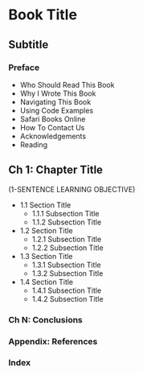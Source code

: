# Book Title

## Subtitle

### Preface

- Who Should Read This Book
- Why I Wrote This Book
- Navigating This Book
- Using Code Examples
- Safari Books Online
- How To Contact Us
- Acknowledgements
- Reading

## Ch 1: Chapter Title

(1-SENTENCE LEARNING OBJECTIVE)

- 1.1 Section Title
	- 1.1.1 Subsection Title
	- 1.1.2 Subsection Title
- 1.2 Section Title
	- 1.2.1 Subsection Title
	- 1.2.2 Subsection Title
- 1.3 Section Title
	- 1.3.1 Subsection Title
	- 1.3.2 Subsection Title
- 1.4 Section Title
	- 1.4.1 Subsection Title
	- 1.4.2 Subsection Title

### Ch N: Conclusions

### Appendix: References

### Index
